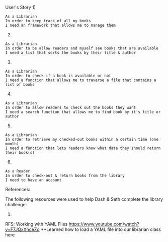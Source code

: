 User's Story
1)
```
As a Librarian
In order to keep track of all my books 
I need an framework that allows me to manage them
```
2)
```
As a Librarian
In order to be allow readers and myself see books that are available 
I need a list that sorts the books by their title & author

```
3)
```
As a Librarian
In order to check if a book is available or not
I need a function that allows me to traverse a file that contains a list of books 
```
4)
```
As a Librarian
In order to allow readers to check out the books they want 
I need a search function that allows me to find book by it's title or author
```
5)
```
As a Librarian
In order to retrieve my checked-out books within a certain time (one month)
I need a function that lets readers know what date they should return their book(s)
```
6)
```
As a Reader
In order to check-out & return books from the library
I need to have an account
```

References:

The following resources were used to help Dash & Seth complete the library challenge:

1)
RFS: Working with YAML Files
https://www.youtube.com/watch?v=F7JQxXhceZo
**Learned how to load a YAML file into our librarian class here

